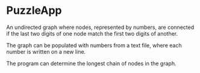 # PuzzleApp

An undirected graph where nodes, represented by numbers, are connected if the last two digits of one node match the first two digits of another. 

The graph can be populated with numbers from a text file, where each number is written on a new line.

The program can determine the longest chain of nodes in the graph.